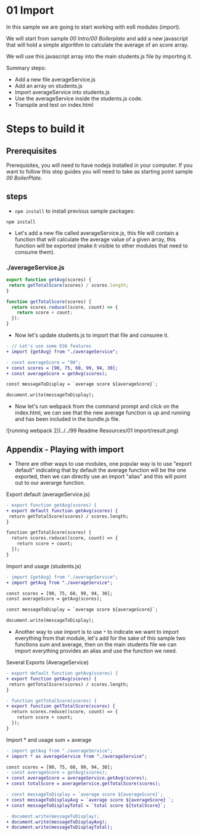 # 01 Import

In this sample we are going to start working with es6 modules (import).

We will start from sample _00 Intro/00 Boilerplate_ and add a new javascript that will
hold a simple algorithm to calculate the average of an score array.

We will use this javascript array into the main students.js file by importing
it.

Summary steps:
 - Add a new file averageService.js
 - Add an array on students.js
 - Import averageService into students.js
 - Use the averageService inside the students.js code.
 - Transpile and test on index.html


# Steps to build it

## Prerequisites

Prerequisites, you will need to have nodejs installed in your computer. If you want to follow this step guides you will need to take as starting point sample _00 BoilerPlate_.

## steps

- `npm install` to install previous sample packages:

```
npm install
```

- Let's add a new file called averageService.js, this file will contain a function that will calculate the average value of a given array, this function will be exported (make it visible to other modules that need to consume them).

### ./averageService.js
```javascript
export function getAvg(scores) {
 return getTotalScore(scores) / scores.length;
}

function getTotalScore(scores) {
  return scores.reduce((score, count) => {
    return score + count;
  });
}

```

- Now let's update students.js to import that file and consume it.

```diff
- // Let's use some ES6 features
+ import {getAvg} from "./averageService";

- const averageScore = "90";
+ const scores = [90, 75, 60, 99, 94, 30];
+ const averageScore = getAvg(scores);

const messageToDisplay = `average score ${averageScore}`;

document.write(messageToDisplay);
```

- Now let's run webpack from the command prompt and click on the index.html, we
can see that the new average function is up and running and has been included in
the bundle.js file.

![running webpack 2](../../99 Readme Resources/01 Import/result.png)

## Appendix - Playing with import

- There are other ways to use modules, one popular way is to use "export default"
indicating that by default the average function will be the one exported, then
we can directly use an import "alias" and this will point out to our averarge function.

Export default (averageService.js)

```diff
- export function getAvg(scores) {
+ export default function getAvg(scores) {
 return getTotalScore(scores) / scores.length;
}

function getTotalScore(scores) {
  return scores.reduce((score, count) => {
    return score + count;
  });
}

```

Import and usage (students.js)

```diff
- import {getAvg} from "./averageService";
+ import getAvg from "./averageService";

const scores = [90, 75, 60, 99, 94, 30];
const averageScore = getAvg(scores);

const messageToDisplay = `average score ${averageScore}`;

document.write(messageToDisplay);
```


- Another way to use import is to use `*` to indicate we want to import everything
from that module, let's add for the sake of this sample two functions sum and average,
then on the main students file we can import everything provides an alias and use
the function we need.

Several Exports (AverageService)

```diff
- export default function getAvg(scores) {
+ export function getAvg(scores) {
 return getTotalScore(scores) / scores.length;
}

- function getTotalScore(scores) {
+ export function getTotalScore(scores) {
  return scores.reduce((score, count) => {
    return score + count;
  });
}


```

Import * and usage sum + average

```diff
- import getAvg from "./averageService";
+ import * as averageService from "./averageService";

const scores = [90, 75, 60, 99, 94, 30];
- const averageScore = getAvg(scores);
+ const averageScore = averageService.getAvg(scores);
+ const totalScore = averageService.getTotalScore(scores);

- const messageToDisplay = `average score ${averageScore}`;
+ const messageToDisplayAvg = `average score ${averageScore} `;
+ const messageToDisplayTotal = `total score ${totalScore}`;

- document.write(messageToDisplay);
+ document.write(messageToDisplayAvg);
+ document.write(messageToDisplayTotal);

```
